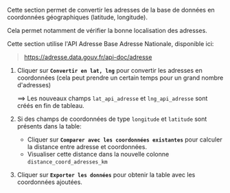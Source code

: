 
Cette section permet de convertir les adresses de la base de données en coordonnées géographiques (latitude, longitude).

Cela permet notamment de vérifier la bonne localisation des adresses.

Cette section utilise l'API Adresse Base Adresse Nationale, disponible ici:

> https://adresse.data.gouv.fr/api-doc/adresse

1. Cliquer sur **`Convertir en lat, lng`** pour convertir les adresses en coordonnées (cela peut prendre un certain temps pour un grand nombre d'adresses) 

   ==> Les nouveaux champs `lat_api_adresse` et `lng_api_adresse` sont créés en fin de tableau.

2. Si des champs de coordonnées de type `longitude` et `latitude` sont présents dans la table:
   - Cliquer sur **`Comparer avec les coordonnées existantes`** pour calculer la distance entre adresse et coordonnées.
   - Visualiser cette distance dans la nouvelle colonne `distance_coord_adresses_km`
3. Cliquer sur **`Exporter les données`** pour obtenir la table avec les coordonnées ajoutées.